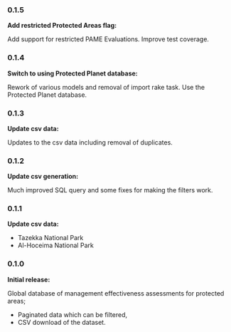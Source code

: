 ### 0.1.5

**Add restricted Protected Areas flag:**

Add support for restricted PAME Evaluations.
Improve test coverage.

### 0.1.4

**Switch to using Protected Planet database:**

Rework of various models and removal of import rake task. Use the Protected Planet database.

### 0.1.3

**Update csv data:**

Updates to the csv data including removal of duplicates.

### 0.1.2

**Update csv generation:**

Much improved SQL query and some fixes for making the filters work.

### 0.1.1

**Update csv data:**

* Tazekka National Park
* Al-Hoceima National Park

### 0.1.0

**Initial release:**

Global database of management effectiveness assessments for protected areas;
* Paginated data which can be filtered,
* CSV download of the dataset.
